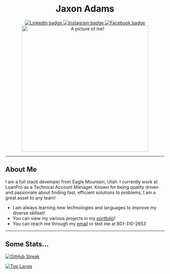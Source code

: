 <div id="header" align="center">
  <h1>Jaxon Adams</h1>
  <div id="badges">
    <a href="https://www.linkedin.com/in/jaxon-adams-ba5743229/" target="_blank">
      <img src="https://img.shields.io/badge/LinkedIn-blue?logo=LinkedIn&logo-color=white&style=for-the-badge" alt="LinkedIn badge" />
    </a>
    <a href="https://www.instagram.com/jj_adams01" target="_blank">
      <img src="https://img.shields.io/badge/Instagram-pink?logo=Instagram&logo-color=white&style=for-the-badge" alt="Instagram badge" />
    </a>
    <a href="https://www.facebook.com/jaxon.adams.5/" target="_blank">
      <img src="https://img.shields.io/badge/Facebook-gray?logo=Facebook&logo-color=white&style=for-the-badge" alt="Facebook badge" />
    </a>
  </div>
  <div align="center">
    <img src="https://user-images.githubusercontent.com/96997462/224875593-9d38da9f-87e3-43f6-b22b-83aa981a0de1.jpg" alt="A picture of me!" style="width:400px" />
  </div>
</div>

---

## About Me
I am a full stack developer from Eagle Mountain, Utah. I currently work at LoanPro as a Technical Account Manager. Known for being quality driven and passionate about finding fast, efficient solutions to problems, I am a great asset to any team!

 - I am always learning new technologies and languages to improve my diverse skillset!
 - You can view my various projects in my [portfolio](https://jaxonadams.github.io/portfolio)!
 - You can reach me through my [email](mailto:jadamsresume1@gmail.com) or text me at 801-310-2653

---

## Some Stats...
[![GitHub Streak](http://github-readme-streak-stats.herokuapp.com?user=JaxonAdams&theme=light&background=ffffff)](https://git.io/streak-stats)

[![Top Langs](https://github-readme-stats.vercel.app/api/top-langs/?username=JaxonAdams&layout=compact&theme=vision-friendly-light)](https://github.com/anuraghazra/github-readme-stats)


